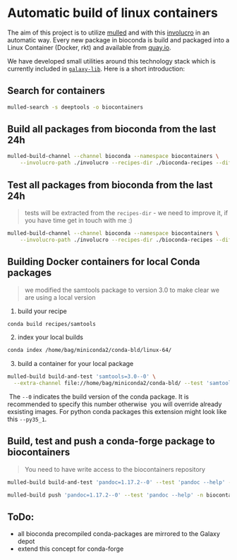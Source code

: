 # Automatic build of linux containers

The aim of this project is to utilize [mulled](https://github.com/mulled/mulled) and with this [involucro](https://github.com/involucro/involucro) in an automatic way. Every new package in
bioconda is build and packaged into a Linux Container (Docker, rkt) and available from [quay.io](https://quay.io/organization/biocontainers).

We have developed small utilities around this technology stack which is currently included in [`galaxy-lib`](https://github.com/galaxyproject/galaxy-lib). Here is a short introduction:

## Search for containers

```sh
mulled-search -s deeptools -o biocontainers
```

## Build all packages from bioconda from the last 24h

```sh
mulled-build-channel --channel bioconda --namespace biocontainers \
    --involucro-path ./involucro --recipes-dir ./bioconda-recipes --diff-hours 25 build
```

## Test all packages from bioconda from the last 24h

> tests will be extracted from the `recipes-dir` - we need to improve it, if you have time get in touch with me :)

```sh
mulled-build-channel --channel bioconda --namespace biocontainers \
    --involucro-path ./involucro --recipes-dir ./bioconda-recipes --diff-hours 25 build
```

## Building Docker containers for local Conda packages

> we modified the samtools package to version 3.0 to make clear we are using a local version

1. build your recipe

  ```sh
  conda build recipes/samtools
  ```

2. index your local builds

  ```sh
  conda index /home/bag/miniconda2/conda-bld/linux-64/
  ```

3. build a container for your local package

  ```sh
  mulled-build build-and-test 'samtools=3.0--0' \
    --extra-channel file://home/bag/miniconda2/conda-bld/ --test 'samtools --help'
  ```
  The `--0` indicates the build version of the conda package. It is recommended to specify this number otherwise
  you will override already exsisting images. For python conda packages this extension might look like this `--py35_1`.

## Build, test and push a conda-forge package to biocontainers

> You need to have write access to the biocontainers repository

```sh
mulled-build build-and-test 'pandoc=1.17.2--0' --test 'pandoc --help' -n biocontainers
```
```sh
mulled-build push 'pandoc=1.17.2--0' --test 'pandoc --help' -n biocontainers
```

ToDo:
-----

 * all bioconda precompiled conda-packages are mirrored to the Galaxy depot
 * extend this concept for conda-forge
